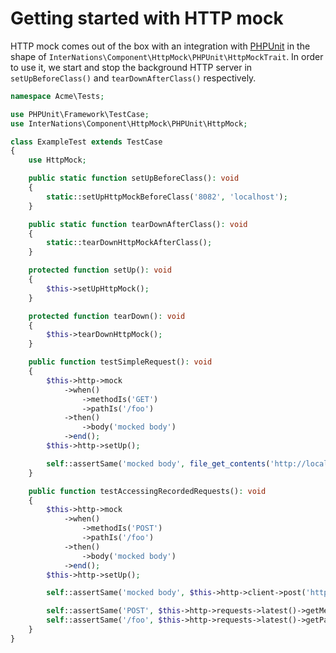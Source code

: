 # Getting started with HTTP mock

HTTP mock comes out of the box with an integration with [PHPUnit](https://phpunit.de) in the shape of
`InterNations\Component\HttpMock\PHPUnit\HttpMockTrait`. In order to use it, we start and stop the background HTTP
server in `setUpBeforeClass()` and `tearDownAfterClass()` respectively.

```php
namespace Acme\Tests;

use PHPUnit\Framework\TestCase;
use InterNations\Component\HttpMock\PHPUnit\HttpMock;

class ExampleTest extends TestCase
{
    use HttpMock;

    public static function setUpBeforeClass(): void
    {
        static::setUpHttpMockBeforeClass('8082', 'localhost');
    }

    public static function tearDownAfterClass(): void
    {
        static::tearDownHttpMockAfterClass();
    }

    protected function setUp(): void
    {
        $this->setUpHttpMock();
    }

    protected function tearDown(): void
    {
        $this->tearDownHttpMock();
    }

    public function testSimpleRequest(): void
    {
        $this->http->mock
            ->when()
                ->methodIs('GET')
                ->pathIs('/foo')
            ->then()
                ->body('mocked body')
            ->end();
        $this->http->setUp();

        self::assertSame('mocked body', file_get_contents('http://localhost:8082/foo'));
    }

    public function testAccessingRecordedRequests(): void
    {
        $this->http->mock
            ->when()
                ->methodIs('POST')
                ->pathIs('/foo')
            ->then()
                ->body('mocked body')
            ->end();
        $this->http->setUp();

        self::assertSame('mocked body', $this->http->client->post('http://localhost:8082/foo')->send()->getBody(true));

        self::assertSame('POST', $this->http->requests->latest()->getMethod());
        self::assertSame('/foo', $this->http->requests->latest()->getPath());
    }
}
 ```
